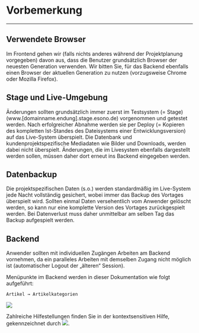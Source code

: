 # Vorbemerkung
---

## Verwendete Browser
Im Frontend gehen wir (falls nichts anderes während der Projektplanung vorgegeben) davon aus, dass die Benutzer grundsätzlich Browser der neuesten Generation verwenden. Wir bitten Sie, für das Backend ebenfalls einen Browser der aktuellen Generation zu nutzen (vorzugsweise Chrome oder Mozilla Firefox).

## Stage und Live-Umgebung
Änderungen sollten grundsätzlich immer zuerst im Testsystem (= Stage) (www.[domainname.endung].stage.esono.de) vorgenommen und getestet werden. Nach erfolgreicher Abnahme werden sie per Deploy (= Kopieren des kompletten Ist-Standes des Dateisystems einer Entwicklungsversion) auf das Live-System überspielt. Die Datenbank und kundenprojektspezifische Mediadaten wie Bilder und Downloads, werden dabei nicht überspielt. Änderungen, die im Livesystem ebenfalls dargestellt werden sollen, müssen daher dort erneut ins Backend eingegeben werden.

## Datenbackup
Die projektspezifischen Daten (s.o.) werden standardmäßig im Live-System jede Nacht vollständig gesichert, wobei immer das Backup des Vortages überspielt wird. Sollten einmal Daten versehentlich vom Anwender gelöscht werden, so kann nur eine komplette Version des Vortages zurückgespielt werden. Bei Datenverlust muss daher unmittelbar am selben Tag das Backup aufgespielt werden.

## Backend
Anwender sollten mit individuellen Zugängen Arbeiten am Backend vornehmen, da ein paralleles Arbeiten mit demselben Zugang nicht möglich ist \(automatischer Logout der „älteren“ Session\).

Menüpunkte im Backend werden in dieser Dokumentation wie folgt aufgeführt:

```Artikel → Artikelkategorien```

![](/assets/vorbemerkung_backend.png)


Zahlreiche Hilfestellungen finden Sie in der kontextsensitiven Hilfe, gekennzeichnet durch ![](bildfragezeichen.png).


